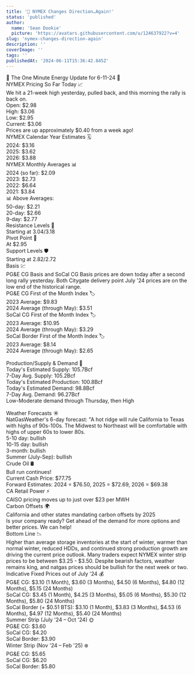```yaml
---
title: '🚀 NYMEX Changes Direction…Again!'
status: 'published'
author:
  name: 'Sean Dookie'
  picture: 'https://avatars.githubusercontent.com/u/124637922?v=4'
slug: 'nymex-changes-direction-again'
description: ''
coverImage: ''
tags: ''
publishedAt: '2024-06-11T15:36:42.845Z'
---
```


🌟 The One Minute Energy Update for 6-11-24 🌟\
NYMEX Pricing So Far Today 📈\
We hit a 21-week high yesterday, pulled back, and this morning the rally is back on. \
Open: $2.98\
High: $3.06\
Low: $2.95\
Current: $3.06\
Prices are up approximately $0.40 from a week ago!\
NYMEX Calendar Year Estimates 🗓️\
2024: $3.16\
2025: $3.62\
2026: $3.88\
NYMEX Monthly Averages 📊\
2024 (so far): $2.09\
2023: $2.73\
2022: $6.64\
2021: $3.84\
📊 Above Averages:\
50-day: $2.21\
20-day: $2.66\
9-day: $2.77\
Resistance Levels 💪\
Starting at $3.04/$3.18\
Pivot Point 🔄\
At $2.95\
Support Levels 🛡️\
Starting at $2.82/$2.72\
Basis 💹\
PG&E CG Basis and SoCal CG Basis prices are down today after a second long rally yesterday. Both Citygate delivery point July '24 prices are on the low end of the historical range.\
PG&E CG First of the Month Index 🏷️\
2023 Average: $9.83\
2024 Average (through May): $3.51\
SoCal CG First of the Month Index 🏷️\
2023 Average: $10.95\
2024 Average (through May): $3.29\
SoCal Border First of the Month Index 🏷️\
2023 Average: $8.14\
2024 Average (through May): $2.65\
\
Production/Supply & Demand 🔧\
Today's Estimated Supply: 105.7Bcf\
7-Day Avg. Supply: 105.2Bcf\
Today's Estimated Production: 100.8Bcf\
Today's Estimated Demand: 98.8Bcf\
7-Day Avg. Demand: 96.27Bcf\
Low-Moderate demand through Thursday, then High\
\
Weather Forecasts ☀️\
NatGasWeather's 6-day forecast: "A hot ridge will rule California to Texas with highs of 90s-100s. The Midwest to Northeast will be comfortable with highs of upper 60s to lower 80s. \
5-10 day: bullish\
10-15 day: bullish\
3-month: bullish\
Summer (July-Sep): bullish\
Crude Oil 🛢️\
Bull run continues!\
Current Cash Price: $77.75\
Forward Estimates: 2024 = $76.50, 2025 = $72.69, 2026 = $69.38\
CA Retail Power ⚡\
CAISO pricing moves up to just over $23 per MWH\
Carbon Offsets 🌍\
California and other states mandating carbon offsets by 2025\
Is your company ready? Get ahead of the demand for more options and better prices. We can help!\
Bottom Line 📉\
Higher than average storage inventories at the start of winter, warmer than normal winter, reduced HDDs, and continued strong production growth are driving the current price outlook. Many traders expect NYMEX winter strip prices to be between $3.25 - $3.50. Despite bearish factors, weather remains king, and natgas prices should be bullish for the next week or two.\
Indicative Fixed Prices out of July '24 💰\
PG&E CG: $3.10 (1 Month), $3.60 (3 Months), $4.50 (6 Months), $4.80 (12 Months), $5.15 (24 Months)\
SoCal CG: $3.45 (1 Month), $4.25 (3 Months), $5.05 (6 Months), $5.30 (12 Months), $5.80 (24 Months)\
SoCal Border (+ $0.51 BTS): $3.10 (1 Month), $3.83 (3 Months), $4.53 (6 Months), $4.97 (12 Months), $5.40 (24 Months)\
Summer Strip (July '24 – Oct '24) 🌞\
PG&E CG: $3.60\
SoCal CG: $4.20\
SoCal Border: $3.90\
Winter Strip (Nov '24 – Feb '25) ❄️\
PG&E CG: $5.65\
SoCal CG: $6.20\
SoCal Border: $5.80
